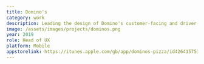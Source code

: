 ```yaml
---
title: Domino's
category: work
description: Leading the design of Domino's customer-facing and driver-support products to reduce customer waiting times, improve franchise efficiency and increase revenue.
image: /assets/images/projects/dominos.png
year: 2019
role: Head of UX
platform: Mobile
appstorelink: https://itunes.apple.com/gb/app/dominos-pizza/id426415753
---
```

